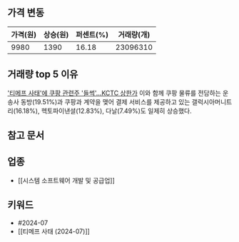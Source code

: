 ## 가격 변동
| 가격(원) | 상승(원) | 퍼센트(%) | 거래량(개)   |
| ----- | ----- | ------ | -------- |
| 9980  | 1390  | 16.18  | 23096310 |
## 거래량 top 5 이유
['티메프 사태'에 쿠팡 관련주 '들썩'…KCTC 상한가](https://n.news.naver.com/mnews/article/015/0005014734)
이와 함께 쿠팡 물류를 전담하는 운송사 동방(19.51%)과 쿠팡과 계약을 맺어 결제 서비스를 제공하고 있는 갤럭시아머니트리(16.18%), 헥토파이낸셜(12.83%), 다날(7.49%)도 일제히 상승했다.
## 참고 문서
## 업종
- [[시스템 소프트웨어 개발 및 공급업]]
## 키워드
- #2024-07 
- [[티메프 사태 (2024-07)]]
